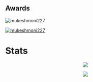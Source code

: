 ## Awards
<p align="left"> <img src="https://komarev.com/ghpvc/?username=mukeshmoni227&label=Profile%20views&color=0e75b6&style=flat" alt="mukeshmoni227" /> </p>
<p align="left"> <a href="https://github.com/ryo-ma/github-profile-trophy"><img src="https://github-profile-trophy.vercel.app/?username=mukeshmoni227" alt="mukeshmoni227" /></a> </p>


# Stats
<p align="center"><a href="https://github.com/mukeshmoni227"><img src="https://github-readme-stats.vercel.app/api?username=mukeshmoni227&show_icons=true&theme=radical"></a></p>
<p align="center"><a href="https://github.com/mukeshmoni227"><img src="https://github-readme-stats.vercel.app/api/top-langs/?username=mukeshmoni227&theme=radical&layout=compact">
</a></p>   
